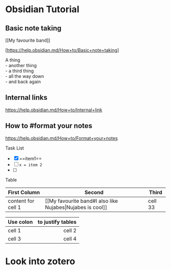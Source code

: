 # Obsidian Tutorial
## Basic note taking
[[My favourite band]]


[https://help.obsidian.md/How+to/Basic+note+taking]

A thing   
	- another thing   
		- a third thing  
			- all the way down  
		- and back again  

## Internal links
https://help.obsidian.md/How+to/Internal+link

## How to #format your notes

https://help.obsidian.md/How+to/Format+your+notes 

Task List
- [x] ==item1== 
- [ ]  `x = item 2`
- [ ] 

Table 

First Column | Second | Third
----------|----------|--------
content for cell 1 | [[My favourite band#I also like Nujabes\|Nujabes is cool]] | cell 33


Use colon | to justify tables
:----------|---------:
cell 1 | cell 2
cell 3 | cell 4





# Look into zotero
